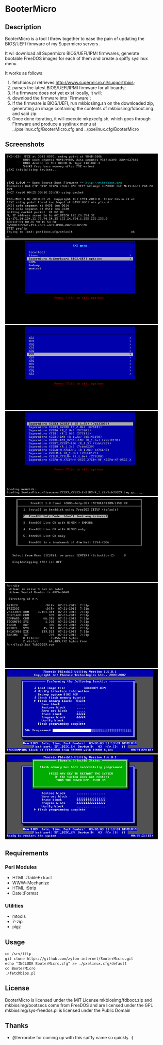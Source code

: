 # BooterMicro

## Description

BooterMicro is a tool I threw together to ease the pain of updating the BIOS/UEFI firmware of my Supermicro servers
.

It wil download all Supermicro BIOS/UEFI/IPMI firmwares, generate bootable FreeDOS images for each of them and create a spiffy syslinux menu.

It works as follows:

1. fetchbios.pl retrieves http://www.supermicro.nl/support/bios;
2. parses the latest BIOS/UEFI/IPMI firmware for all boards;
3. If a firmware does not yet exist locally, it will;
4. download the firmware into 'Firmware';
5. If the firmware is BIOS/UEFI, run mkbiosimg.sh on the downloaded zip,
   generating an image containing the contents of mkbiosimg/fdboot.img and said zip
6. Once done iterating, it will execute mkpxecfg.sh, which goes through Firmware and produce a syslinux menu at ../pxelinux.cfg/BooterMicro.cfg and ../pxelinux.cfg/BooterMicro

## Screenshots

![Screenshot 1](/img/bootermicro1.png)
![Screenshot 2](/img/bootermicro2.png)
![Screenshot 3](/img/bootermicro3.png)
![Screenshot 4](/img/bootermicro4.png)
![Screenshot 5](/img/bootermicro5.png)
![Screenshot 6](/img/bootermicro6.png)
![Screenshot 7](/img/bootermicro7.png)
![Screenshot 8](/img/bootermicro8.png)

## Requirements

### Perl Modules

- HTML::TableExtract
- WWW::Mechanize
- HTML::Strip
- Date::Format

### Utilities

- mtools
- 7-zip
- pigz

## Usage

```
cd /srv/tftp
git clone https://github.com/zylon-internet/BooterMicro.git
echo "INCLUDE BooterMicro.cfg" >> ./pxelinux.cfg/default
cd BooterMicro
./fetchbios.pl
```

## License

BooterMicro is licensed under the MIT License
mkbiosimg/fdboot.zip and mkbiosimg/bootsecs come from FreeDOS and are licensed under the GPL
mkbiosimg/sys-freedos.pl is licensed under the Public Domain
 
## Thanks

- @terrorobe for coming up with this spiffy name so quickly. :)
